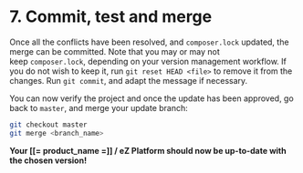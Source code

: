# 7. Commit, test and merge

Once all the conflicts have been resolved, and `composer.lock` updated, the merge can be committed.
Note that you may or may not keep `composer.lock`, depending on your version management workflow.
If you do not wish to keep it, run `git reset HEAD <file>` to remove it from the changes.
Run `git commit`, and adapt the message if necessary.

You can now verify the project and once the update has been approved, go back to `master`, and merge your update branch:

``` bash
git checkout master
git merge <branch_name>
```

**Your [[= product_name =]] / eZ Platform should now be up-to-date with the chosen version!**
